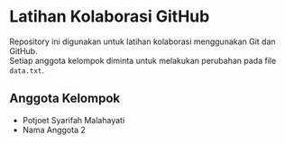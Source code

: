 # Latihan Kolaborasi GitHub 
 
Repository ini digunakan untuk latihan kolaborasi 
menggunakan Git dan GitHub.   
Setiap anggota kelompok diminta untuk melakukan 
perubahan pada file `data.txt`.   
 
## Anggota Kelompok 
- Potjoet Syarifah Malahayati
- Nama Anggota 2 